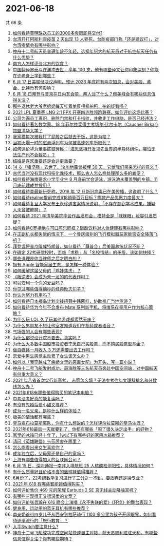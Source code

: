 # 2021-06-18

共 68 条

<!-- BEGIN -->
<!-- 最后更新时间 Fri Jun 18 2021 04:01:49 GMT+0800 (China Standard Time) -->

1. [如何看待董明珠送员工的3000多套房即将交付?](https://www.zhihu.com/question/465190639)
2. [台湾开打阿斯利康疫苗 2 天出现 13
   人猝死，台防疫部门称「还是建议打」，对台湾疫情会有哪些影响？](https://www.zhihu.com/question/465590341)
3. [神舟十二号航天员普遍年龄不年轻，选择年纪大的航天员对于航空航天任务有什么优势？](https://www.zhihu.com/question/465284337)
4. [南方人怎样评价北方的饮食？](https://www.zhihu.com/question/31894251)
5. [中国翻译界泰斗许渊冲去世，享年 100
   岁，他有哪些译文让你印象深刻？你能在许老身上学到哪些？](https://www.zhihu.com/question/465502478)
6. [6 月 17 日美联储决议声明，预计 2023
   年底将有两次加息，会对美股、黄金、比特币有何影响？](https://www.zhihu.com/question/465456246)
7. [6 月 16
   日拜登与普京在日内瓦会晤，两人谈了什么？俄美峰会有哪些信息值得关注？](https://www.zhihu.com/question/465409295)
8. [那些退休老大爷老奶奶每天扛着单反相机拍照，拍的好看吗？](https://www.zhihu.com/question/427864597)
9. [2021 LPL 夏季赛 LNG 2:1 FPX
   开赛四连胜领跑联赛，如何评价这场比赛？](https://www.zhihu.com/question/465588866)
10. [公司为逼员工离职，删除门禁和打卡指纹，并收走工作电脑，是否已经违法？](https://www.zhihu.com/question/458446577)
11. [如何看待著名数学家、18 年菲尔兹奖得主考切尔·比尔卡尔（Caucher
    Birkar）加盟清华大学？](https://www.zhihu.com/question/464844610)
12. [我家猫每次被我打了屁股之后就去干饭，这是为啥？](https://www.zhihu.com/question/465059360)
13. [当初火爆一时的磁悬浮列车为何被高速列车所取代？](https://www.zhihu.com/question/352230599)
14. [如何评价华为董事陈黎芳称：「海思坚持开发领先世界的半导体组件，哪怕无法生产也不会裁员」？](https://www.zhihu.com/question/464967844)
15. [结婚是喜欢重要还是合适更重要？](https://www.zhihu.com/question/418802722)
16. [14 岁「猪坚强」去世了，汶川地震曾被埋 36
    天，它给我们带来怎样的意义？](https://www.zhihu.com/question/465481304)
17. [古代当时没有现代科技化粪技术，那么古人怎么样处理那么多的粪便？](https://www.zhihu.com/question/464580573)
18. [如何看待海南要求小学毕业生 8 月底前学会游泳，游泳池未覆盖到的乡镇，11
    月底前建成并投用？](https://www.zhihu.com/question/465307248)
19. [如何看待美最新研究称，2019 年 12
    月新冠病毒已在美传播，这说明了什么？](https://www.zhihu.com/question/465273612)
20. [如何看待realme提前完成618销量百万目标？哪款产品优惠力度最大？](https://www.zhihu.com/question/465333482)
21. [如何看待复旦大学发布王永珍遇害案情况说明，「不存在剽窃学术成果，嫌疑人未曾被解聘」？](https://www.zhihu.com/question/465629537)
22. [如何看待 2021
    年清华美院毕设作品发布会，模特全是「眯眯眼」妆容引发质疑？](https://www.zhihu.com/question/464319655)
23. [如何看待C罗拒绝与可口可乐同框？碳酸饮料对人体健康有哪些影响？](https://www.zhihu.com/question/465111118)
24. [在正副机长都失能的情况下，一个骨灰级别的飞行模拟器玩家能否安全降落飞机？](https://www.zhihu.com/question/412412871)
25. [拜登误将普京叫成特朗普，如何看待「拜普会」后美国总统状况不断？](https://www.zhihu.com/question/465544690)
26. [在确定
    22考研院校时，面临「求稳」与「名校情结」的矛盾，该如何抉择？](https://www.zhihu.com/question/465528736)
27. [哪些道理是你当律师之后才明白的？](https://www.zhihu.com/question/437922823)
28. [拥有 Apple 智能家居生态，是怎样一种体验？](https://www.zhihu.com/question/462758380)
29. [如何缓解这届父母的「鸡娃焦虑」？](https://www.zhihu.com/question/451871565)
30. [《叛逆者》会成为朱一龙的的代表作吗？](https://www.zhihu.com/question/464344697)
31. [可以安利一个你的爱豆吗？](https://www.zhihu.com/question/464244516)
32. [你见过哪些值得摘抄的经典励志句子？](https://www.zhihu.com/question/447620837)
33. [你认为努力有用吗？](https://www.zhihu.com/question/461687086)
34. [如何看待日本福岛计划出钱招募中韩网红，协助推广当地旅游？](https://www.zhihu.com/question/465371058)
35. [如何看待华为今年不会发布 Mate
    系列新手机，将维系存量用户作为核心策略？](https://www.zhihu.com/question/465383357)
36. [为什么玩 LOL 久了玩其他游戏都索然无味？](https://www.zhihu.com/question/462644970)
37. [为什么男朋友不想让他室友知道我们在视频或者语音？](https://www.zhihu.com/question/465047050)
38. [气场强的人会有哪些表现?](https://www.zhihu.com/question/25151940)
39. [为什么都说设计院不要去，真实吗？](https://www.zhihu.com/question/401676772)
40. [为什么大多数中国股市投资者宁愿自己买股票，而不购买股票型基金？](https://www.zhihu.com/question/32166514)
41. [做自媒体一月收入 3 万还需要出去工作吗？](https://www.zhihu.com/question/457544338)
42. [恋爱中男生感觉主动累了女生该怎么办？](https://www.zhihu.com/question/330148026)
43. [如何以「我穿越成了病娇文里的恶毒女配」为开头，写一篇小说？](https://www.zhihu.com/question/463353580)
44. [神舟十二号飞船发射成功，聂海胜等三名航天员奔赴中国空间站，对中国航天有何重大意义？](https://www.zhihu.com/question/465393063)
45. [2021 年八省首次实行新高考，
    志愿怎么填？无法参考往年文理科排名和分数线怎么办？](https://www.zhihu.com/question/460011388)
46. [2021年618有哪些值得购买的笔记本电脑？](https://www.zhihu.com/question/456023623)
47. [中考没考好真的能复读吗？](https://www.zhihu.com/question/463329359)
48. [有没有先婚后爱小甜文推荐？](https://www.zhihu.com/question/458377910)
49. [成为一名父亲，是种什么样的体验？](https://www.zhihu.com/question/300110433)
50. [极美的情话都有哪些？](https://www.zhihu.com/question/462730865)
51. [皇马宣布拉莫斯离队，你有什么想说的？怎样评价拉莫斯的皇马生涯？](https://www.zhihu.com/question/465466090)
52. [2021年618最后一天就要到了，你都有哪些「囤了很久决定出手」的好物？](https://www.zhihu.com/question/465446335)
53. [家里的冰箱已经十年了，1w以下有哪些好的家用冰箱推荐？](https://www.zhihu.com/question/27522423)
54. [请问《英雄联盟》卡莎厉害在哪里？](https://www.zhihu.com/question/464172547)
55. [怎么能看出来女生喜欢你？](https://www.zhihu.com/question/453143428)
56. [成年独立后，父母家还是自己的家吗？](https://www.zhihu.com/question/465591269)
57. [上海有哪些值得加入的互联网公司？](https://www.zhihu.com/question/19596230)
58. [6 月 15 日，深圳通报一南非入境航班 25
    人核酸检测阳性，具体情况如何？](https://www.zhihu.com/question/465324619)
59. [有什么质量好且价格不贵的篮球袜值得推荐？](https://www.zhihu.com/question/321288348)
60. [6月份了，22考研数学复习进行了三分之一不到，要放弃还是换专业？](https://www.zhihu.com/question/464449112)
61. [2021 年 618 有哪些智能锁值得购买？](https://www.zhihu.com/question/465401695)
62. [如何评价售价 469 元的荣耀 Earbuds 2 SE
    真无线主动降噪耳机？](https://www.zhihu.com/question/465408645)
63. [有哪些三观很正又很温柔的文案？](https://www.zhihu.com/question/458254625)
64. [如何评价张哲瀚在 616
    晚会上演唱《永不失联的爱》《环绕》的舞台表现？](https://www.zhihu.com/question/465329816)
65. [健身用、运动用的蓝牙耳机有哪些推荐？](https://www.zhihu.com/question/43456110)
66. [单亲奶爸带四岁儿子从西安到拉萨骑行 1100
    多公里为孩子开阔眼界，如何看待逐渐流行的「旅行教育」？](https://www.zhihu.com/question/465096300)
67. [入手Switch要注意什么?](https://www.zhihu.com/question/316296166)
68. [神舟十二号飞船成功完成空间站快速自主对接，航天员顺利进驻天和，有哪些信息值得关注？你有哪些期待？](https://www.zhihu.com/question/465284083)

<!-- END -->
